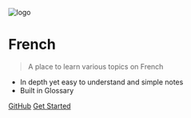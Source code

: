 <!-- _coverpage.md -->

![logo](img/h5.jpg)

# French

> A place to learn various topics on French

- In depth yet easy to understand and simple notes
- Built in Glossary

[GitHub](https://github.com/King-Surge/French)
[Get Started](README.md)